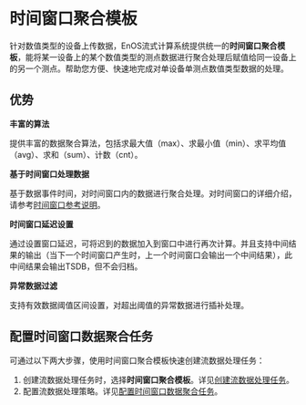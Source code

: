 # 时间窗口聚合模板

针对数值类型的设备上传数据，EnOS流式计算系统提供统一的**时间窗口聚合模板**，能将某一设备上的某个数值类型的测点数据进行聚合处理后赋值给同一设备上的另一个测点。帮助您方便、快速地完成对单设备单测点数值类型数据的处理。

## 优势

**丰富的算法**

提供丰富的数据聚合算法，包括求最大值（max）、求最小值（min）、求平均值（avg）、求和（sum）、计数（cnt）。

**基于时间窗口处理数据**

基于数据事件时间，对时间窗口内的数据进行聚合处理。对时间窗口的详细介绍，请参考[时间窗口参考说明](../../reference/time_window)。

**时间窗口延迟设置**

通过设置窗口延迟，可将迟到的数据加入到窗口中进行再次计算。并且支持中间结果的输出（当下一个时间窗口产生时，上一个时间窗口会输出一个中间结果），此中间结果会输出TSDB，但不会归档。

**异常数据过滤**

支持有效数据阈值区间设置，对超出阈值的异常数据进行插补处理。



## 配置时间窗口数据聚合任务

可通过以下两大步骤，使用时间窗口聚合模板快速创建流数据处理任务：

1. 创建流数据处理任务时，选择**时间窗口聚合模板**。详见[创建流数据处理任务](/docs/data-asset/zh_CN/dev/howto/stream/creating_job.html)。
2. 配置流数据处理策略。详见[配置时间窗口数据聚合任务](/docs/data-asset/zh_CN/dev/howto/stream/configuring_ai_template.html)。

